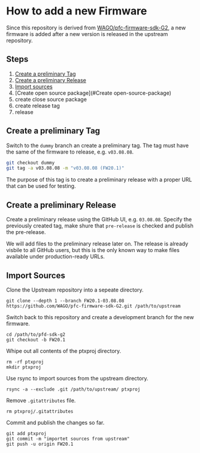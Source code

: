 # How to add a new Firmware

Since this repository is derived from [WAGO/pfc-firmware-sdk-G2](https://github.com/WAGO/pfc-firmware-sdk-G2/),
a new firmware is added after a new version is released in the upstream repository.

## Steps

1. [Create a preliminary Tag](#Create-a-preliminary-Tag)
2. [Create a preliminary Release](#Create-a-preliminary-Release)
3. [Import sources](#Import-Sources)
4. [Create open source package](#Create open-source-package)
5. create close source package
6. create release tag
7. release

## Create a preliminary Tag

Switch to the `dummy` branch an create a preliminary tag.
The tag must have the same of the firmware to release, e.g. `v03.08.08`.

````bash
git checkout dummy
git tag -a v03.08.08 -m "v03.08.08 (FW20.1)"
````

The purpose of this tag is to create a preliminary release with a proper
URL that can be used for testing.

## Create a preliminary Release

Create a preliminary release using the GitHub UI, e.g. `03.08.08`.
Specify the previously created tag, make shure that `pre-release` is checked
and publish the pre-release.

We will add files to the preliminary release later on. The release is already visbile to all GitHub users, but this is the only known way to
make files available under production-ready URLs.

## Import Sources

Clone the Upstream repository into a sepeate directory.

    git clone --depth 1 --branch FW20.1-03.08.08 https://github.com/WAGO/pfc-firmware-sdk-G2.git /path/to/upstream

Switch back to this repository and create a development branch for the new firmware.

    cd /path/to/pfd-sdk-g2
    git checkout -b FW20.1

Whipe out all contents of the ptxproj directory.

    rm -rf ptxproj
    mkdir ptxproj

Use rsync to import sources from the upstream directory.

    rsync -a --exclude .git /path/to/upstream/ ptxproj

Remove `.gitattributes` file.

    rm ptxproj/.gitattributes

Commit and publish the changes so far.

    git add ptxproj
    git commit -m "importet sources from upstream"
    git push -u origin FW20.1
